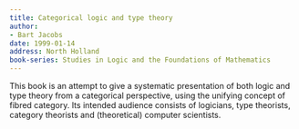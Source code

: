 ```yaml
---
title: Categorical logic and type theory
author:
- Bart Jacobs
date: 1999-01-14
address: North Holland
book-series: Studies in Logic and the Foundations of Mathematics
---
```


This book is an attempt to give a systematic presentation of both logic and type theory from a categorical perspective, using the unifying concept of fibred category. Its intended audience consists of logicians, type theorists, category theorists and (theoretical) computer scientists.
